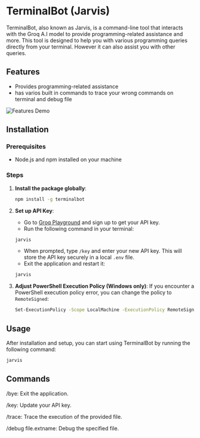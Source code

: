 # TerminalBot (Jarvis)

TerminalBot, also known as Jarvis, is a command-line tool that interacts with the Groq A.I model to provide programming-related assistance and more. This tool is designed to help you with various programming queries directly from your terminal. However it can also assist you with other queries. 

## Features
- Provides programming-related assistance
- has varios built in commands to trace your wrong commands on terminal and debug file

![Features Demo](./assets/demo.gif)

## Installation

### Prerequisites
- Node.js and npm installed on your machine

### Steps
1. **Install the package globally**:
    ```sh
    npm install -g terminalbot
    ```

2. **Set up API Key**:
    - Go to [Groq Playground](https://console.groq.com/playground) and sign up to get your API key.
    - Run the following command in your terminal:
    ```sh
    jarvis
    ```
    - When prompted, type `/key` and enter your new API key. This will store the API key securely in a local `.env` file.
    - Exit the application and restart it:
    ```sh
    jarvis
    ```

3. **Adjust PowerShell Execution Policy (Windows only)**:
    If you encounter a PowerShell execution policy error, you can change the policy to `RemoteSigned`:
    ```sh
    Set-ExecutionPolicy -Scope LocalMachine -ExecutionPolicy RemoteSigned -Force
    ```

## Usage

After installation and setup, you can start using TerminalBot by running the following command:
```sh
jarvis
```

## Commands

/bye: Exit the application.

/key: Update your API key.

/trace: Trace the execution of the provided file.

/debug file.extname: Debug the specified file.
